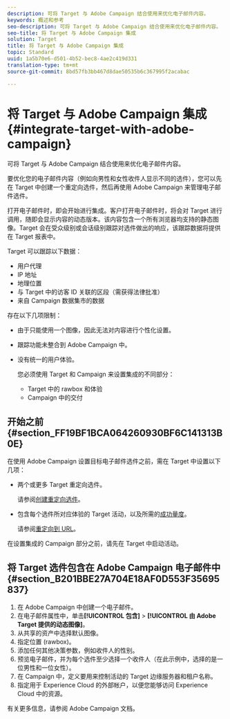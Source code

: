 ```yaml
---
description: 可将 Target 与 Adobe Campaign 结合使用来优化电子邮件内容。
keywords: 概述和参考
seo-description: 可将 Target 与 Adobe Campaign 结合使用来优化电子邮件内容。
seo-title: 将 Target 与 Adobe Campaign 集成
solution: Target
title: 将 Target 与 Adobe Campaign 集成
topic: Standard
uuid: 1a5b70e6-d501-4b52-bec8-4ae2c419d331
translation-type: tm+mt
source-git-commit: 8bd57fb3bb467d8dae50535b6c367995f2acabac

---
```



# 将 Target 与 Adobe Campaign 集成{#integrate-target-with-adobe-campaign}

可将 Target 与 Adobe Campaign 结合使用来优化电子邮件内容。

要优化您的电子邮件内容（例如向男性和女性收件人显示不同的选件），您可以先在 Target 中创建一个重定向选件，然后再使用 Adobe Campaign 来管理电子邮件选件。

打开电子邮件时，即会开始进行集成。客户打开电子邮件时，将会对 Target 进行调用，随即会显示内容的动态版本。该内容包含一个所有浏览器均支持的静态图像。Target 会在受众级别或会话级别跟踪对选件做出的响应，该跟踪数据将提供在 Target 报表中。

Target 可以跟踪以下数据：

* 用户代理
* IP 地址
* 地理位置
* 与 Target 中的访客 ID 关联的区段（需获得法律批准）
* 来自 Campaign 数据集市的数据

存在以下几项限制：

* 由于只能使用一个图像，因此无法对内容进行个性化设置。
* 跟踪功能未整合到 Adobe Campaign 中。
* 没有统一的用户体验。

   您必须使用 Target 和 Campaign 来设置集成的不同部分：

   * Target 中的 rawbox 和体验
   * Campaign 中的交付

## 开始之前 {#section_FF19BF1BCA064260930BF6C141313B0E}

在使用 Adobe Campaign 设置目标电子邮件选件之前，需在 Target 中设置以下几项：

* 两个或更多 Target 重定向选件。

   请参阅[创建重定向选件](https://marketing.adobe.com/resources/help/en_US/target/target/t_offer_redirect.html)。
* 包含每个选件所对应体验的 Target 活动，以及所需的[成功量度](https://marketing.adobe.com/resources/help/en_US/target/target/r_success_metrics.html)。

   请参阅[重定向到 URL](https://marketing.adobe.com/resources/help/en_US/target/target/t_redirect_offer.html)。

在设置集成的 Campaign 部分之前，请先在 Target 中启动活动。

## 将 Target 选件包含在 Adobe Campaign 电子邮件中 {#section_B201BBE27A704E18AF0D553F35695837}

1. 在 Adobe Campaign 中创建一个电子邮件。
1. 在电子邮件属性中，单击&#x200B;**[!UICONTROL 包含]** &gt; **[!UICONTROL 由 Adobe Target 提供的动态图像]**。
1. 从共享的资产中选择默认图像。
1. 指定位置 (rawbox)。
1. 添加任何其他决策参数，例如收件人的性别。
1. 预览电子邮件，并为每个选件至少选择一个收件人（在此示例中，选择的是一位男性和一位女性）。
1. 在 Campaign 中，定义要用来控制活动的 Target 边缘服务器和租户名称。
1. 指定用于 Experience Cloud 的外部帐户，以便您能够访问 Experience Cloud 中的资源。

有关更多信息，请参阅 Adobe Campaign 文档。
